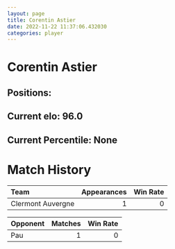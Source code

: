 ```yaml
---  
layout: page  
title: Corentin Astier  
date: 2022-11-22 11:37:06.432030  
categories: player  
---
```

# Corentin Astier

## Positions: 

## Current elo: 96.0

## Current Percentile: None

# Match History


| Team              |   Appearances |   Win Rate |
|:------------------|--------------:|-----------:|
| Clermont Auvergne |             1 |          0 |

| Opponent   |   Matches |   Win Rate |
|:-----------|----------:|-----------:|
| Pau        |         1 |          0 |